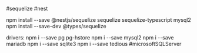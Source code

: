 #sequelize  #nest 

npm install --save @nestjs/sequelize sequelize sequelize-typescript mysql2
npm install --save-dev @types/sequelize

drivers:
npm i --save pg pg-hstore
npm i --save mysql2
npm i --save mariadb
npm i --save sqlite3
npm i --save tedious #microsoftSQLServer